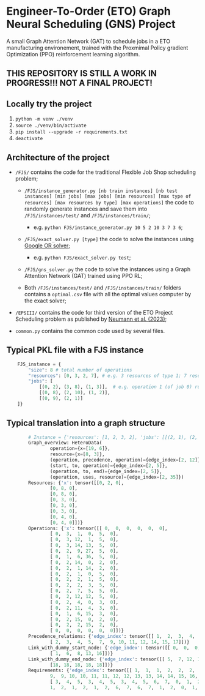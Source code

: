# Engineer-To-Order (ETO) Graph Neural Scheduling (GNS) Project

A small Graph Attention Network (GAT) to schedule jobs in a ETO manufacturing environement, trained with the Proxmimal Policy gradient Optimization (PPO) reinforcement learning algorithm.

## THIS REPOSITORY IS STILL A WORK IN PROGRESS!!! NOT A FINAL PROJECT!

## Locally try the project
1. `python -m venv ./venv`
2. `source ./venv/bin/activate`
3. `pip install --upgrade -r requirements.txt`
4. `deactivate`

## Architecture of the project
* `/FJS/` contains the code for the traditional Flexible Job Shop scheduling problem;
    * `/FJS/instance_generator.py [nb train instances] [nb test instances] [min jobs] [max jobs] [min resources] [max type of resources] [max resources by type] [max operations]` the code to randomly generate instances and save them into `/FJS/instances/test/` and `/FJS/instances/train/`;
        * e.g. `python FJS/instance_generator.py 10 5 2 10 3 7 3 6`;

    * `/FJS/exact_solver.py [type]` the code to solve the instances using [Google OR solver](https://developers.google.com/optimization);
        * e.g. `python FJS/exact_solver.py test`;

    * `/FJS/gns_solver.py` the code to solve the instances using a Graph Attention Network (GAT) trained using PPO RL;

    * Both `/FJS/instances/test/` and `/FJS/instances/train/` folders contains a `optimal.csv` file with all the optimal values computer by the exact solver; 

* `/EPSIII/` contains the code for third version of the ETO Project Scheduling problem as published by [Neumann et al. (2023)](https://doi.org/10.1016/j.ijpe.2023.109077); 

* `common.py` contains the common code used by several files.

## Typical PKL file with a FJS instance 
```python
    FJS_instance = {
        "size": 8 # total number of operations
        "resources": [0, 3, 2, 7], # e.g. 3 resources of type 1; 7 resources of type 3
        "jobs": [  
            [(0, 2), (3, 8), (1, 3)],  # e.g. operation 1 (of job 0) runs on resource type 3 with a processing time of 8 
            [(0, 8), (2, 10), (1, 2)],  
            [(0, 9), (2, 1)]  
    ]}
```

## Typical translation into a graph structure 
```python
        # Instance = {'resources': [1, 2, 3, 2], 'jobs': [[(2, 1), (2, 12), (2, 14), (3, 9), (0, 6)], [(1, 14), (1, 1)], [(3, 1), (1, 2), (1, 2), (1, 7), (3, 12)], [(3, 4), (1, 11), (0, 6)], [(1, 15), (1, 2)]], 'size': 17}
        Graph_overview: HeteroData(
                operation={x=[19, 6]},
                resource={x=[8, 3]},
                (operation, precedence, operation)={edge_index=[2, 12]},
                (start, to, operation)={edge_index=[2, 5]},
                (operation, to, end)={edge_index=[2, 5]},
                (operation, uses, resource)={edge_index=[2, 35]})
        Resources: {'x': tensor([[0, 2, 0],
                [0, 8, 0],
                [0, 8, 0],
                [0, 3, 0],
                [0, 3, 0],
                [0, 3, 0],
                [0, 4, 0],
                [0, 4, 0]])}
        Operations: {'x': tensor([[ 0,  0,  0,  0,  0,  0],
                [ 0,  3,  1,  0,  5,  0],
                [ 0,  3, 12,  1,  5,  0],
                [ 0,  3, 14, 13,  5,  0],
                [ 0,  2,  9, 27,  5,  0],
                [ 0,  1,  6, 36,  5,  0],
                [ 0,  2, 14,  0,  2,  0],
                [ 0,  2,  1, 14,  2,  0],
                [ 0,  2,  1,  0,  5,  0],
                [ 0,  2,  2,  1,  5,  0],
                [ 0,  2,  2,  3,  5,  0],
                [ 0,  2,  7,  5,  5,  0],
                [ 0,  2, 12, 12,  5,  0],
                [ 0,  2,  4,  0,  3,  0],
                [ 0,  2, 11,  4,  3,  0],
                [ 0,  1,  6, 15,  3,  0],
                [ 0,  2, 15,  0,  2,  0],
                [ 0,  2,  2, 15,  2,  0],
                [ 0,  0,  0,  0,  0,  0]])}
        Precedence_relations: {'edge_index': tensor([[ 1,  2,  3,  4,  6,  8,  9, 10, 11, 13, 14, 16],
                [ 2,  3,  4,  5,  7,  9, 10, 11, 12, 14, 15, 17]])}
        Link_with_dummy_start_node: {'edge_index': tensor([[ 0,  0,  0,  0,  0],
                [ 1,  6,  8, 13, 16]])}
        Link_with_dummy_end_node: {'edge_index': tensor([[ 5,  7, 12, 15, 17],
                [18, 18, 18, 18, 18]])}
        Requirements: {'edge_index': tensor([[ 1,  1,  1,  2,  2,  2,  3,  3,  3,  4,  4,  5,  6,  6,  7,  7,  8,  8,
                9,  9, 10, 10, 11, 11, 12, 12, 13, 13, 14, 14, 15, 16, 16, 17, 17],
                [ 3,  4,  5,  3,  4,  5,  3,  4,  5,  6,  7,  0,  1,  2,  1,  2,  6,  7,
                1,  2,  1,  2,  1,  2,  6,  7,  6,  7,  1,  2,  0,  1,  2,  1,  2]])}
```